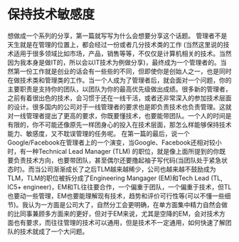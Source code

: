 # 保持技术敏感度
想做成一个系列的分享，第一篇就写写为什么会想要分享这个话题。
管理者不是天生就是在管理的位置上，都会经过一份或者几分技术类的工作 (当然这里说的技术适用于很多领域比如市场，产品，销售等等，不仅仅是计算机相关的技术。当然因为我本身是做IT的，所以会以IT技术为例做分享)，最终成为一个管理者的。当然第一份工作就是创业的话会有一些些的不同，但即使你是创始人之一，也是同时在做技术类和管理类的工作。当一个人成为了管理者后，就会面对一个问题，你的主要职责是支持你的团队，以团队为你的最高优先级做出成绩。很多新的管理者，之前有着很出色的技术，会习惯于还在一线干活，或者还非常深入的参加技术层面的设计。很多国内的公司对于一线管理者的要求也是即负责技术也负责管理。这就对一线管理者提出了更高的要求，你既要懂技术，也要能带团队。一个人的时间是有限的，你不可能还像原先一样团身心的投入在技术层面，那怎么样能够保持技术能力、敏感度，又不耽误管理的任务呢。
在第一篇的最后，说一个Google/Facebook在管理者上的一个演变，当Google、Facebook还相对较小时，有一种Technical Lead Manager (TLM) 的职位，就是像上面所提到的你既要负责技术方向，也要带团队，甚至偶尔还要撸起袖子写代码(当团队处于紧急状态时)。而当公司渐渐成长了之后TLM越来越稀少，公司也越来越不鼓励成为TLM，TLM的职位被拆分成了Engineering Mangager (EM)和Tech Lead (TL, IC5+ engineer)，EM和TL往往要合作，一个偏重于团队，一个偏重于技术，但TL也要动一些管理，EM也要能理解现有技术，趋势和评价可行性等(可以不懂一些细节)。我认为一方面是公司大了，自然分工会更明确，在单方面集中精力自然会做的比同事兼顾多方面来的更好，但对于EM来说，尤其是空降的EM，会对技术方面也有要求，而往往管理的技术可以通用，但是技术不一定通用，如何快速了解团队的技术就成了一个大问题。
